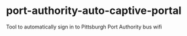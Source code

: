 # port-authority-auto-captive-portal
Tool to automatically sign in to Pittsburgh Port Authority bus wifi
